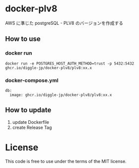 # docker-plv8

AWS に準じた postgreSQL - PLV8 のバージョンを作成する

## How to use

### docker run

```
docker run -e POSTGRES_HOST_AUTH_METHOD=trust -p 5432:5432 ghcr.io/diggle-jp/docker-plv8/plv8:xx.x
```

### docker-compose.yml

```
db:
  image: ghcr.io/diggle-jp/docker-plv8/plv8:xx.x
```

## How to update

1. update Dockerfile
2. create Release Tag

# License

This code is free to use under the terms of the MIT license.
